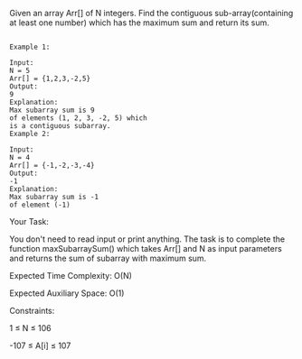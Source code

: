 Given an array Arr[] of N integers. Find the contiguous sub-array(containing at least one number) which has the maximum sum and return its sum.
```

Example 1:

Input:
N = 5
Arr[] = {1,2,3,-2,5}
Output:
9
Explanation:
Max subarray sum is 9
of elements (1, 2, 3, -2, 5) which 
is a contiguous subarray.
Example 2:

Input:
N = 4
Arr[] = {-1,-2,-3,-4}
Output:
-1
Explanation:
Max subarray sum is -1 
of element (-1)
```
Your Task:

You don't need to read input or print anything. The task is to complete the function maxSubarraySum() which takes Arr[] and N as input parameters and returns the sum of subarray with maximum sum.


Expected Time Complexity: O(N)

Expected Auxiliary Space: O(1)



Constraints:

1 ≤ N ≤ 106

-107 ≤ A[i] ≤ 107
